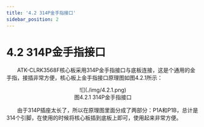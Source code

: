 ```yaml
---
title: '4.2 314P金手指接口'
sidebar_position: 2
---
```


# 4.2 314P金手指接口	

&emsp;&emsp;ATK-CLRK3568F核心板采用314P金手指接口与底板连接，这是个通用的金手指，接插非常方便，核心板上金手指接口原理图如图4.2.1所示：

<center>
![](./img/4.2.1.png)<br />
图4.2.1 314P金手指接口
</center>

&emsp;&emsp;由于314P插座太长了，所以在原理图里面分成了两部分：P1A和P1B，总计是314个引脚，在使用的时候将核心板插到底板上即可，使用起来非常方便。








